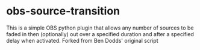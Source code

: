 # obs-source-transition
This is a simple OBS python plugin that allows any number of sources to be faded in then (optionally) out over a specified duration and after a specified delay when activated. Forked from Ben Dodds' original script
